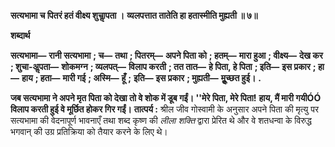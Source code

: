 **सत्यभामा च पितरं हतं वीक्ष्य शुचाॢपता ।** **व्यलपत्तात तातेति हा हतास्मीति मुह्यती ॥ ७॥** 

**शब्दार्थ** 

**सत्यभामा—** **रानी सत्यभामा** **; च—** **तथा** **; पितरम्—** **अपने पिता को** **; हतम्—** **मारा हुआ** **; वीक्ष्य—** **देख कर** **; शुचा-अॢपता—** **शोकमग्न** **; व्यलपत्—** **विलाप करती** **; तत तात—** **हे पिता, हे पिता** **; इति—** **इस प्रकार** **; हा—** **हाय** **; हता—** **मारी गई** **; अस्मि—** **हूँ** **;** **इति—** **इस प्रकार** **; मुह्यती—** **मूॢच्छत हुई।** **.** 

**जब सत्यभामा ने अपने मृत पिता को देखा तो वे शोक में डूब गईं। ''मेरे पिता, मेरे पिता!** **हाय, मैं मारी गयीÓÓ विलाप करती हुई वे मूर्छित होकर गिर गईं।** **तात्पर्य :** श्रील जीव गोस्वामी के अनुसार अपने पिता की मृत्यु पर सत्यभामा की वेदनापूर्ण भावनाएँ तथा शब्द कृष्ण की *लीला शक्ति* द्वारा प्रेरित थे और वे शतधन्वा के विरुद्ध भगवान् की उग्र प्रतिक्रिया को तैयार करने के लिए थे।  